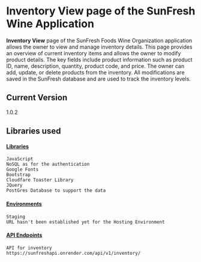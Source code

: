 
# Inventory View page of the SunFresh Wine Application
**Inventory View** page of the SunFresh Foods Wine Organization application allows the owner to view and manage inventory details. This page provides an overview of current inventory items and allows the owner to modify product details. The key fields include product information such as product ID, name, description, quantity, product code, and price. The owner can add, update, or delete products from the inventory. All modifications are saved in the SunFresh database and are used to track the inventory levels.



## Current Version
1.0.2

## Libraries used

#### [Libraries](http://nuget.org/packages/toastr)
```
JavaScript
NoSQL as for the authentication
Google Fonts
Bootstrap 
Cloudfare Toaster Library
JQuery
PostGres Database to support the data
```

#### [Environments]()
```
Staging
URL hasn't been established yet for the Hosting Environment
```
#### [API Endpoints]()
```
API for inventory
https://sunfreshapi.onrender.com/api/v1/inventory/
```
